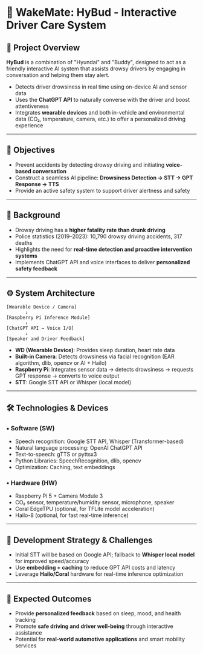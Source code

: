 # 🚗 WakeMate: HyBud - Interactive Driver Care System

## 🧠 Project Overview

**HyBud** is a combination of "Hyundai" and "Buddy", designed to act as a friendly interactive AI system that assists drowsy drivers by engaging in conversation and helping them stay alert.

- Detects driver drowsiness in real time using on-device AI and sensor data  
- Uses the **ChatGPT API** to naturally converse with the driver and boost attentiveness  
- Integrates **wearable devices** and both in-vehicle and environmental data (CO₂, temperature, camera, etc.) to offer a personalized driving experience

---

## 🎯 Objectives

- Prevent accidents by detecting drowsy driving and initiating **voice-based conversation**
- Construct a seamless AI pipeline: **Drowsiness Detection → STT → GPT Response → TTS**
- Provide an active safety system to support driver alertness and safety

---

## 🔎 Background

- Drowsy driving has a **higher fatality rate than drunk driving**  
- Police statistics (2019–2023): 10,790 drowsy driving accidents, 317 deaths  
- Highlights the need for **real-time detection and proactive intervention systems**
- Implements ChatGPT API and voice interfaces to deliver **personalized safety feedback**

---

## ⚙️ System Architecture

```
[Wearable Device / Camera] 
       ↓
[Raspberry Pi Inference Module] 
       ↓
[ChatGPT API ↔ Voice I/O]
       ↓
[Speaker and Driver Feedback]
```

- **WD (Wearable Device)**: Provides sleep duration, heart rate data  
- **Built-in Camera**: Detects drowsiness via facial recognition (EAR algorithm, dlib, opencv or AI + Hailo)  
- **Raspberry Pi**: Integrates sensor data → detects drowsiness → requests GPT response → converts to voice output  
- **STT**: Google STT API or Whisper (local model)

---

## 🛠️ Technologies & Devices

### ▪ Software (SW)

- Speech recognition: Google STT API, Whisper (Transformer-based)  
- Natural language processing: OpenAI ChatGPT API  
- Text-to-speech: gTTS or pyttsx3  
- Python Libraries: SpeechRecognition, dlib, opencv  
- Optimization: Caching, text embeddings

### ▪ Hardware (HW)

- Raspberry Pi 5 + Camera Module 3  
- CO₂ sensor, temperature/humidity sensor, microphone, speaker  
- Coral EdgeTPU (optional, for TFLite model acceleration)  
- Hailo-8 (optional, for fast real-time inference)

---

## 🚧 Development Strategy & Challenges

- Initial STT will be based on Google API; fallback to **Whisper local model** for improved speed/accuracy  
- Use **embedding + caching** to reduce GPT API costs and latency  
- Leverage **Hailo/Coral** hardware for real-time inference optimization

---

## 📌 Expected Outcomes

- Provide **personalized feedback** based on sleep, mood, and health tracking  
- Promote **safe driving and driver well-being** through interactive assistance  
- Potential for **real-world automotive applications** and smart mobility services
